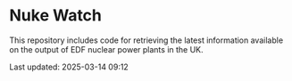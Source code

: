 # Nuke Watch

This repository includes code for retrieving the latest information available on the output of EDF nuclear power plants in the UK.

Last updated: 2025-03-14 09:12